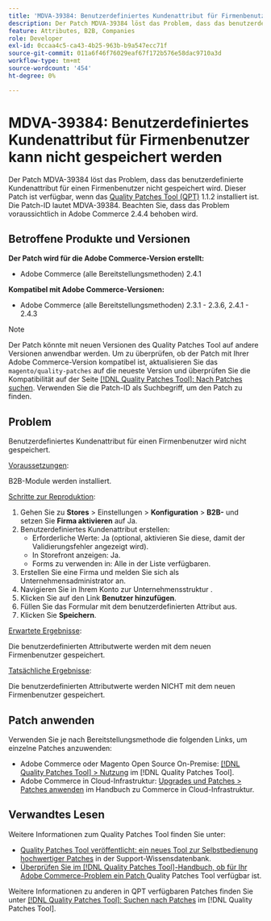 ```yaml
---
title: 'MDVA-39384: Benutzerdefiniertes Kundenattribut für Firmenbenutzer kann nicht gespeichert werden'
description: Der Patch MDVA-39384 löst das Problem, dass das benutzerdefinierte Kundenattribut für einen Firmenbenutzer nicht gespeichert wird. Dieser Patch ist verfügbar, wenn das [Quality Patches Tool (QPT)](https://experienceleague.adobe.com/de/docs/commerce-operations/tools/quality-patches-tool/quality-patches-tool-to-self-serve-quality-patches) 1.1.2 installiert ist. Die Patch-ID lautet MDVA-39384. Beachten Sie, dass das Problem voraussichtlich in Adobe Commerce 2.4.4 behoben wird.
feature: Attributes, B2B, Companies
role: Developer
exl-id: 0ccaa4c5-ca43-4b25-963b-b9a547ecc71f
source-git-commit: 011a6f46f76029eaf67f172b576e58dac9710a3d
workflow-type: tm+mt
source-wordcount: '454'
ht-degree: 0%

---
```


# MDVA-39384: Benutzerdefiniertes Kundenattribut für Firmenbenutzer kann nicht gespeichert werden

Der Patch MDVA-39384 löst das Problem, dass das benutzerdefinierte Kundenattribut für einen Firmenbenutzer nicht gespeichert wird. Dieser Patch ist verfügbar, wenn das [Quality Patches Tool (QPT)](https://experienceleague.adobe.com/de/docs/commerce-operations/tools/quality-patches-tool/quality-patches-tool-to-self-serve-quality-patches) 1.1.2 installiert ist. Die Patch-ID lautet MDVA-39384. Beachten Sie, dass das Problem voraussichtlich in Adobe Commerce 2.4.4 behoben wird.

## Betroffene Produkte und Versionen

**Der Patch wird für die Adobe Commerce-Version erstellt:**

* Adobe Commerce (alle Bereitstellungsmethoden) 2.4.1

**Kompatibel mit Adobe Commerce-Versionen:**

* Adobe Commerce (alle Bereitstellungsmethoden) 2.3.1 - 2.3.6, 2.4.1 - 2.4.3

>[!NOTE]
>
>Der Patch könnte mit neuen Versionen des Quality Patches Tool auf andere Versionen anwendbar werden. Um zu überprüfen, ob der Patch mit Ihrer Adobe Commerce-Version kompatibel ist, aktualisieren Sie das `magento/quality-patches` auf die neueste Version und überprüfen Sie die Kompatibilität auf der Seite [[!DNL Quality Patches Tool]: Nach Patches suchen](https://experienceleague.adobe.com/de/docs/commerce-operations/tools/quality-patches-tool/quality-patches-tool-to-self-serve-quality-patches). Verwenden Sie die Patch-ID als Suchbegriff, um den Patch zu finden.

## Problem

Benutzerdefiniertes Kundenattribut für einen Firmenbenutzer wird nicht gespeichert.

<u>Voraussetzungen</u>:

B2B-Module werden installiert.

<u>Schritte zur Reproduktion</u>:

1. Gehen Sie zu **Stores** > Einstellungen > **Konfiguration** > **B2B-** und setzen Sie **Firma aktivieren** auf Ja.
1. Benutzerdefiniertes Kundenattribut erstellen:
   * Erforderliche Werte: Ja (optional, aktivieren Sie diese, damit der Validierungsfehler angezeigt wird).
   * In Storefront anzeigen: Ja.
   * Forms zu verwenden in: Alle in der Liste verfügbaren.
1. Erstellen Sie eine Firma und melden Sie sich als Unternehmensadministrator an.
1. Navigieren Sie in Ihrem Konto zur Unternehmensstruktur .
1. Klicken Sie auf den Link **Benutzer hinzufügen**.
1. Füllen Sie das Formular mit dem benutzerdefinierten Attribut aus.
1. Klicken Sie **Speichern**.

<u>Erwartete Ergebnisse</u>:

Die benutzerdefinierten Attributwerte werden mit dem neuen Firmenbenutzer gespeichert.

<u>Tatsächliche Ergebnisse</u>:

Die benutzerdefinierten Attributwerte werden NICHT mit dem neuen Firmenbenutzer gespeichert.

## Patch anwenden

Verwenden Sie je nach Bereitstellungsmethode die folgenden Links, um einzelne Patches anzuwenden:

* Adobe Commerce oder Magento Open Source On-Premise: [[!DNL Quality Patches Tool] > Nutzung](/help/tools/quality-patches-tool/usage.md) im [!DNL Quality Patches Tool].
* Adobe Commerce in Cloud-Infrastruktur: [Upgrades und Patches > Patches anwenden](https://experienceleague.adobe.com/docs/commerce-cloud-service/user-guide/develop/upgrade/apply-patches.html?lang=de) im Handbuch zu Commerce in Cloud-Infrastruktur.

## Verwandtes Lesen

Weitere Informationen zum Quality Patches Tool finden Sie unter:

* [Quality Patches Tool veröffentlicht: ein neues Tool zur Selbstbedienung hochwertiger Patches](https://experienceleague.adobe.com/de/docs/commerce-operations/tools/quality-patches-tool/quality-patches-tool-to-self-serve-quality-patches) in der Support-Wissensdatenbank.
* [Überprüfen Sie im [!DNL Quality Patches Tool]-Handbuch, ob für Ihr Adobe Commerce-Problem ein Patch ](/help/tools/quality-patches-tool/patches-available-in-qpt/check-patch-for-magento-issue-with-magento-quality-patches.md) Quality Patches Tool verfügbar ist.

Weitere Informationen zu anderen in QPT verfügbaren Patches finden Sie unter [[!DNL Quality Patches Tool]: Suchen nach Patches](https://experienceleague.adobe.com/tools/commerce-quality-patches/index.html?lang=de) im [!DNL Quality Patches Tool].
